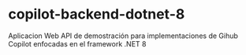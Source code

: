 # copilot-backend-dotnet-8
Aplicacion Web API de demostración para implementaciones de Gihub Copilot enfocadas en el framework .NET 8
